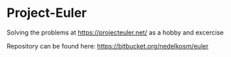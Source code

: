 # Project-Euler
Solving the problems at https://projecteuler.net/ as a hobby and excercise

Repository can be found here: https://bitbucket.org/nedelkosm/euler
